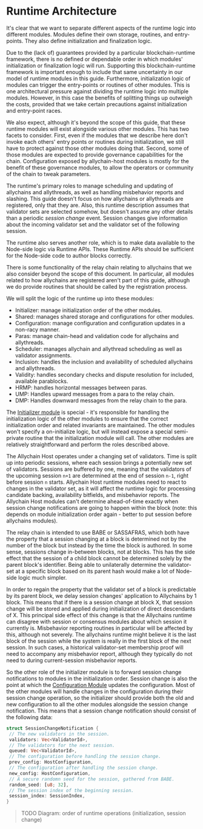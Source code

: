 # Runtime Architecture

It's clear that we want to separate different aspects of the runtime logic into different modules. Modules define their own storage, routines, and entry-points. They also define initialization and finalization logic.

Due to the (lack of) guarantees provided by a particular blockchain-runtime framework, there is no defined or dependable order in which modules' initialization or finalization logic will run. Supporting this blockchain-runtime framework is important enough to include that same uncertainty in our model of runtime modules in this guide. Furthermore, initialization logic of modules can trigger the entry-points or routines of other modules. This is one architectural pressure against dividing the runtime logic into multiple modules. However, in this case the benefits of splitting things up outweigh the costs, provided that we take certain precautions against initialization and entry-point races.

We also expect, although it's beyond the scope of this guide, that these runtime modules will exist alongside various other modules. This has two facets to consider. First, even if the modules that we describe here don't invoke each others' entry points or routines during initialization, we still have to protect against those other modules doing that. Second, some of those modules are expected to provide governance capabilities for the chain. Configuration exposed by allychain-host modules is mostly for the benefit of these governance modules, to allow the operators or community of the chain to tweak parameters.

The runtime's primary roles to manage scheduling and updating of allychains and allythreads, as well as handling misbehavior reports and slashing. This guide doesn't focus on how allychains or allythreads are registered, only that they are. Also, this runtime description assumes that validator sets are selected somehow, but doesn't assume any other details than a periodic _session change_ event. Session changes give information about the incoming validator set and the validator set of the following session.

The runtime also serves another role, which is to make data available to the Node-side logic via Runtime APIs. These Runtime APIs should be sufficient for the Node-side code to author blocks correctly.

There is some functionality of the relay chain relating to allychains that we also consider beyond the scope of this document. In particular, all modules related to how allychains are registered aren't part of this guide, although we do provide routines that should be called by the registration process.

We will split the logic of the runtime up into these modules:

* Initializer: manage initialization order of the other modules.
* Shared: manages shared storage and configurations for other modules.
* Configuration: manage configuration and configuration updates in a non-racy manner.
* Paras: manage chain-head and validation code for allychains and allythreads.
* Scheduler: manages allychain and allythread scheduling as well as validator assignments.
* Inclusion: handles the inclusion and availability of scheduled allychains and allythreads.
* Validity: handles secondary checks and dispute resolution for included, available parablocks.
* HRMP: handles horizontal messages between paras.
* UMP: Handles upward messages from a para to the relay chain.
* DMP: Handles downward messages from the relay chain to the para.

The [Initializer module](initializer.md) is special - it's responsible for handling the initialization logic of the other modules to ensure that the correct initialization order and related invariants are maintained. The other modules won't specify a on-initialize logic, but will instead expose a special semi-private routine that the initialization module will call. The other modules are relatively straightforward and perform the roles described above.

The Allychain Host operates under a changing set of validators. Time is split up into periodic sessions, where each session brings a potentially new set of validators. Sessions are buffered by one, meaning that the validators of the upcoming session `n+1` are determined at the end of session `n-1`, right before session `n` starts. Allychain Host runtime modules need to react to changes in the validator set, as it will affect the runtime logic for processing candidate backing, availability bitfields, and misbehavior reports. The Allychain Host modules can't determine ahead-of-time exactly when session change notifications are going to happen within the block (note: this depends on module initialization order again - better to put session before allychains modules).

The relay chain is intended to use BABE or SASSAFRAS, which both have the property that a session changing at a block is determined not by the number of the block but instead by the time the block is authored. In some sense, sessions change in-between blocks, not at blocks. This has the side effect that the session of a child block cannot be determined solely by the parent block's identifier. Being able to unilaterally determine the validator-set at a specific block based on its parent hash would make a lot of Node-side logic much simpler.

In order to regain the property that the validator set of a block is predictable by its parent block, we delay session changes' application to Allychains by 1 block. This means that if there is a session change at block X, that session change will be stored and applied during initialization of direct descendants of X. This principal side effect of this change is that the Allychains runtime can disagree with session or consensus modules about which session it currently is. Misbehavior reporting routines in particular will be affected by this, although not severely. The allychains runtime might believe it is the last block of the session while the system is really in the first block of the next session. In such cases, a historical validator-set membership proof will need to accompany any misbehavior report, although they typically do not need to during current-session misbehavior reports.

So the other role of the initializer module is to forward session change notifications to modules in the initialization order. Session change is also the point at which the [Configuration Module](configuration.md) updates the configuration. Most of the other modules will handle changes in the configuration during their session change operation, so the initializer should provide both the old and new configuration to all the other
modules alongside the session change notification. This means that a session change notification should consist of the following data:

```rust
struct SessionChangeNotification {
 // The new validators in the session.
 validators: Vec<ValidatorId>,
 // The validators for the next session.
 queued: Vec<ValidatorId>,
 // The configuration before handling the session change.
 prev_config: HostConfiguration,
 // The configuration after handling the session change.
 new_config: HostConfiguration,
 // A secure randomn seed for the session, gathered from BABE.
 random_seed: [u8; 32],
 // The session index of the beginning session.
 session_index: SessionIndex,
}
```

> TODO Diagram: order of runtime operations (initialization, session change)

